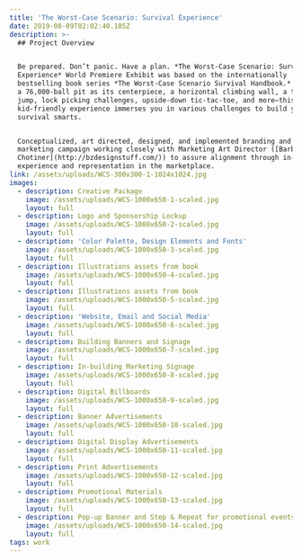 ```yaml
---
title: 'The Worst-Case Scenario: Survival Experience'
date: 2019-08-09T02:02:40.185Z
description: >-
  ## Project Overview


  Be prepared. Don’t panic. Have a plan. *The Worst-Case Scenario: Survival
  Experience* World Premiere Exhibit was based on the internationally
  bestselling book series *The Worst-Case Scenario Survival Handbook.* Featured
  a 76,000-ball pit as its centerpiece, a horizontal climbing wall, a train car
  jump, lock picking challenges, upside-down tic-tac-toe, and more—this
  kid-friendly experience immerses you in various challenges to build your
  survival smarts.


  Conceptualized, art directed, designed, and implemented branding and creative
  marketing campaign working closely with Marketing Art Director ([Barb
  Chotiner](http://bzdesignstuff.com/)) to assure alignment through in-building
  experience and representation in the marketplace.
link: /assets/uploads/WCS-300x300-1-1024x1024.jpg
images:
  - description: Creative Package
    image: /assets/uploads/WCS-1000x650-1-scaled.jpg
    layout: full
  - description: Logo and Sponsorship Lockup
    image: /assets/uploads/WCS-1000x650-2-scaled.jpg
    layout: full
  - description: 'Color Palette, Design Elements and Fonts'
    image: /assets/uploads/WCS-1000x650-3-scaled.jpg
    layout: full
  - description: Illustrations assets from book
    image: /assets/uploads/WCS-1000x650-4-scaled.jpg
    layout: full
  - description: Illustrations assets from book
    image: /assets/uploads/WCS-1000x650-5-scaled.jpg
    layout: full
  - description: 'Website, Email and Social Media'
    image: /assets/uploads/WCS-1000x650-6-scaled.jpg
    layout: full
  - description: Building Banners and Signage
    image: /assets/uploads/WCS-1000x650-7-scaled.jpg
    layout: full
  - description: In-building Marketing Signage
    image: /assets/uploads/WCS-1000x650-8-scaled.jpg
    layout: full
  - description: Digital Billboards
    image: /assets/uploads/WCS-1000x650-9-scaled.jpg
    layout: full
  - description: Banner Advertisements
    image: /assets/uploads/WCS-1000x650-10-scaled.jpg
    layout: full
  - description: Digital Display Advertisements
    image: /assets/uploads/WCS-1000x650-11-scaled.jpg
    layout: full
  - description: Print Advertisements
    image: /assets/uploads/WCS-1000x650-12-scaled.jpg
    layout: full
  - description: Promotional Materials
    image: /assets/uploads/WCS-1000x650-13-scaled.jpg
    layout: full
  - description: Pop-up Banner and Step & Repeat for promotional events
    image: /assets/uploads/WCS-1000x650-14-scaled.jpg
    layout: full
tags: work
---
```


